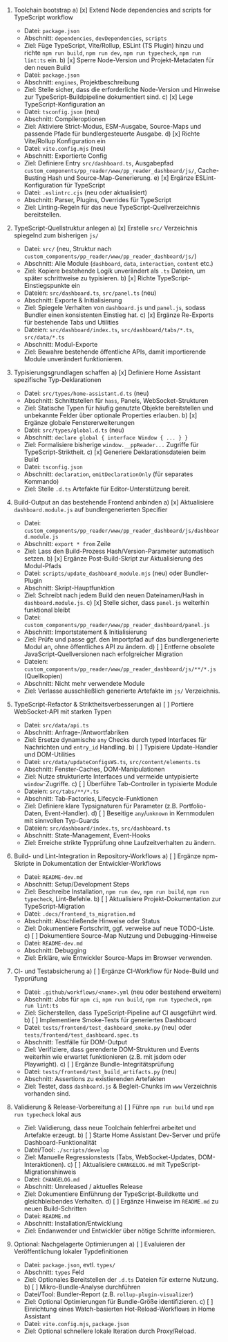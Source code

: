 1. Toolchain bootstrap
   a) [x] Extend Node dependencies and scripts for TypeScript workflow
      - Datei: `package.json`
      - Abschnitt: `dependencies`, `devDependencies`, `scripts`
      - Ziel: Füge TypeScript, Vite/Rollup, ESLint (TS Plugin) hinzu und richte `npm run build`, `npm run dev`, `npm run typecheck`, `npm run lint:ts` ein.
   b) [x] Sperre Node-Version und Projekt-Metadaten für den neuen Build
      - Datei: `package.json`
      - Abschnitt: `engines`, Projektbeschreibung
      - Ziel: Stelle sicher, dass die erforderliche Node-Version und Hinweise zur TypeScript-Buildpipeline dokumentiert sind.
   c) [x] Lege TypeScript-Konfiguration an
      - Datei: `tsconfig.json` (neu)
      - Abschnitt: Compileroptionen
      - Ziel: Aktiviere Strict-Modus, ESM-Ausgabe, Source-Maps und passende Pfade für bundlergesteuerte Ausgabe.
   d) [x] Richte Vite/Rollup Konfiguration ein
      - Datei: `vite.config.mjs` (neu)
      - Abschnitt: Exportierte Config
      - Ziel: Definiere Entry `src/dashboard.ts`, Ausgabepfad `custom_components/pp_reader/www/pp_reader_dashboard/js/`, Cache-Busting Hash und Source-Map-Generierung.
   e) [x] Ergänze ESLint-Konfiguration für TypeScript
      - Datei: `.eslintrc.cjs` (neu oder aktualisiert)
      - Abschnitt: Parser, Plugins, Overrides für TypeScript
      - Ziel: Linting-Regeln für das neue TypeScript-Quellverzeichnis bereitstellen.

2. TypeScript-Quellstruktur anlegen
   a) [x] Erstelle `src/` Verzeichnis spiegelnd zum bisherigen `js/`
      - Datei: `src/` (neu, Struktur nach `custom_components/pp_reader/www/pp_reader_dashboard/js/`)
      - Abschnitt: Alle Module (`dashboard`, `data`, `interaction`, `content` etc.)
      - Ziel: Kopiere bestehende Logik unverändert als `.ts` Dateien, um später schrittweise zu typisieren.
   b) [x] Richte TypeScript-Einstiegspunkte ein
      - Dateien: `src/dashboard.ts`, `src/panel.ts` (neu)
      - Abschnitt: Exporte & Initialisierung
      - Ziel: Spiegele Verhalten von `dashboard.js` und `panel.js`, sodass Bundler einen konsistenten Einstieg hat.
   c) [x] Ergänze Re-Exports für bestehende Tabs und Utilities
      - Dateien: `src/dashboard/index.ts`, `src/dashboard/tabs/*.ts`, `src/data/*.ts`
      - Abschnitt: Modul-Exporte
      - Ziel: Bewahre bestehende öffentliche APIs, damit importierende Module unverändert funktionieren.

3. Typisierungsgrundlagen schaffen
   a) [x] Definiere Home Assistant spezifische Typ-Deklarationen
      - Datei: `src/types/home-assistant.d.ts` (neu)
      - Abschnitt: Schnittstellen für `hass`, Panels, WebSocket-Strukturen
      - Ziel: Statische Typen für häufig genutzte Objekte bereitstellen und unbekannte Felder über optionale Properties erlauben.
   b) [x] Ergänze globale Fenstererweiterungen
      - Datei: `src/types/global.d.ts` (neu)
      - Abschnitt: `declare global { interface Window { ... } }`
      - Ziel: Formalisiere bisherige `window.__ppReader...` Zugriffe für TypeScript-Striktheit.
   c) [x] Generiere Deklarationsdateien beim Build
      - Datei: `tsconfig.json`
      - Abschnitt: `declaration`, `emitDeclarationOnly` (für separates Kommando)
      - Ziel: Stelle `.d.ts` Artefakte für Editor-Unterstützung bereit.

4. Build-Output an das bestehende Frontend anbinden
   a) [x] Aktualisiere `dashboard.module.js` auf bundlergenerierten Specifier
      - Datei: `custom_components/pp_reader/www/pp_reader_dashboard/js/dashboard.module.js`
      - Abschnitt: `export * from` Zeile
      - Ziel: Lass den Build-Prozess Hash/Version-Parameter automatisch setzen.
   b) [x] Ergänze Post-Build-Skript zur Aktualisierung des Modul-Pfads
      - Datei: `scripts/update_dashboard_module.mjs` (neu) oder Bundler-Plugin
      - Abschnitt: Skript-Hauptfunktion
      - Ziel: Schreibt nach jedem Build den neuen Dateinamen/Hash in `dashboard.module.js`.
   c) [x] Stelle sicher, dass `panel.js` weiterhin funktional bleibt
      - Datei: `custom_components/pp_reader/www/pp_reader_dashboard/panel.js`
      - Abschnitt: Importstatement & Initialisierung
      - Ziel: Prüfe und passe ggf. den Importpfad auf das bundlergenerierte Modul an, ohne öffentliches API zu ändern.
   d) [ ] Entferne obsolete JavaScript-Quellversionen nach erfolgreicher Migration
      - Dateien: `custom_components/pp_reader/www/pp_reader_dashboard/js/**/*.js` (Quellkopien)
      - Abschnitt: Nicht mehr verwendete Module
      - Ziel: Verlasse ausschließlich generierte Artefakte im `js/` Verzeichnis.

5. TypeScript-Refactor & Striktheitsverbesserungen
   a) [ ] Portiere WebSocket-API mit starken Typen
      - Datei: `src/data/api.ts`
      - Abschnitt: Anfrage-/Antwortfabriken
      - Ziel: Ersetze dynamische `any` Checks durch typed Interfaces für Nachrichten und `entry_id` Handling.
   b) [ ] Typisiere Update-Handler und DOM-Utilities
      - Datei: `src/data/updateConfigsWS.ts`, `src/content/elements.ts`
      - Abschnitt: Fenster-Caches, DOM-Manipulationen
      - Ziel: Nutze strukturierte Interfaces und vermeide untypisierte `window`-Zugriffe.
   c) [ ] Überführe Tab-Controller in typisierte Module
      - Dateien: `src/tabs/**/*.ts`
      - Abschnitt: Tab-Factories, Lifecycle-Funktionen
      - Ziel: Definiere klare Typsignaturen für Parameter (z.B. Portfolio-Daten, Event-Handler).
   d) [ ] Beseitige `any`/`unknown` in Kernmodulen mit sinnvollen Typ-Guards
      - Dateien: `src/dashboard/index.ts`, `src/dashboard.ts`
      - Abschnitt: State-Management, Event-Hooks
      - Ziel: Erreiche strikte Typprüfung ohne Laufzeitverhalten zu ändern.

6. Build- und Lint-Integration in Repository-Workflows
   a) [ ] Ergänze npm-Skripte in Dokumentation der Entwickler-Workflows
      - Datei: `README-dev.md`
      - Abschnitt: Setup/Development Steps
      - Ziel: Beschreibe Installation, `npm run dev`, `npm run build`, `npm run typecheck`, Lint-Befehle.
   b) [ ] Aktualisiere Projekt-Dokumentation zur TypeScript-Migration
      - Datei: `.docs/frontend_ts_migration.md`
      - Abschnitt: Abschließende Hinweise oder Status
      - Ziel: Dokumentiere Fortschritt, ggf. verweise auf neue TODO-Liste.
   c) [ ] Dokumentiere Source-Map Nutzung und Debugging-Hinweise
      - Datei: `README-dev.md`
      - Abschnitt: Debugging
      - Ziel: Erkläre, wie Entwickler Source-Maps im Browser verwenden.

7. CI- und Testabsicherung
   a) [ ] Ergänze CI-Workflow für Node-Build und Typprüfung
      - Datei: `.github/workflows/<name>.yml` (neu oder bestehend erweitern)
      - Abschnitt: Jobs für `npm ci`, `npm run build`, `npm run typecheck`, `npm run lint:ts`
      - Ziel: Sicherstellen, dass TypeScript-Pipeline auf CI ausgeführt wird.
   b) [ ] Implementiere Smoke-Tests für generiertes Dashboard
      - Datei: `tests/frontend/test_dashboard_smoke.py` (neu) oder `tests/frontend/test_dashboard.spec.ts`
      - Abschnitt: Testfälle für DOM-Output
      - Ziel: Verifiziere, dass gerenderte DOM-Strukturen und Events weiterhin wie erwartet funktionieren (z.B. mit jsdom oder Playwright).
   c) [ ] Ergänze Bundle-Integritätsprüfung
      - Datei: `tests/frontend/test_build_artifacts.py` (neu)
      - Abschnitt: Assertions zu existierenden Artefakten
      - Ziel: Testet, dass `dashboard.js` & Begleit-Chunks im `www` Verzeichnis vorhanden sind.

8. Validierung & Release-Vorbereitung
   a) [ ] Führe `npm run build` und `npm run typecheck` lokal aus
      - Ziel: Validierung, dass neue Toolchain fehlerfrei arbeitet und Artefakte erzeugt.
   b) [ ] Starte Home Assistant Dev-Server und prüfe Dashboard-Funktionalität
      - Datei/Tool: `./scripts/develop`
      - Ziel: Manuelle Regressionstests (Tabs, WebSocket-Updates, DOM-Interaktionen).
   c) [ ] Aktualisiere `CHANGELOG.md` mit TypeScript-Migrationshinweis
      - Datei: `CHANGELOG.md`
      - Abschnitt: Unreleased / aktuelles Release
      - Ziel: Dokumentiere Einführung der TypeScript-Buildkette und gleichbleibendes Verhalten.
   d) [ ] Ergänze Hinweise im `README.md` zu neuen Build-Schritten
      - Datei: `README.md`
      - Abschnitt: Installation/Entwicklung
      - Ziel: Endanwender und Entwickler über nötige Schritte informieren.

9. Optional: Nachgelagerte Optimierungen
   a) [ ] Evaluieren der Veröffentlichung lokaler Typdefinitionen
      - Datei: `package.json`, evtl. `types/`
      - Abschnitt: `types` Feld
      - Ziel: Optionales Bereitstellen der `.d.ts` Dateien für externe Nutzung.
   b) [ ] Mikro-Bundle-Analyse durchführen
      - Datei/Tool: Bundler-Report (z.B. `rollup-plugin-visualizer`)
      - Ziel: Optional Optimierungen für Bundle-Größe identifizieren.
   c) [ ] Einrichtung eines Watch-basierten Hot-Reload-Workflows in Home Assistant
      - Datei: `vite.config.mjs`, `package.json`
      - Ziel: Optional schnellere lokale Iteration durch Proxy/Reload.
